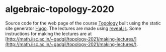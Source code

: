 # algebraic-topology-2020

Source code for the web page of the course [Topology](http://math.iisc.ac.in/~gadgil/topology-2021/index.html) built using the static site generator [Hugo](https://gohugo.io/). The lectures are made using [reveal.js](https://revealjs.com/). Some instructions for making the lectures are at [http://math.iisc.ac.in/~gadgil/topology-2021/making-lectures/](http://math.iisc.ac.in/~gadgil/topology-2021/making-lectures/).
